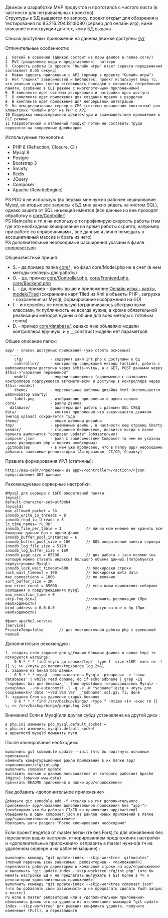 Движок и разработки MVP продуктов и прототипов с чистого листа (в частности для нетривиальных проектов).    
Структуры к БД выдаются по запросу, проект открыт для обозрения и тестирования по 95.216.204.181:8080 (сервер для онлайн игр), ниже описание и инструкции для тех, кому БД выдана    
   
Cписок доступных приложений на данном движке доступны [тут](https://github.com/webrobot1?tab=repositories&q=app-&type=&language=&sort=)    

Отличительные особенности:

	1  Легкий в освоении (движок состоит из пары фаилов в папке core/)
	2  MVC (разделение кода и представления)  паттерн
	3  Скорость работы (в проекте "Онлайн игры" ответ сервиса передвижения составляет 0.05 секунд)
	4  Можно сделать приложения с API (пример в проекте "Онлайн игры")	
	5  Нет "лишних" зависимостей и библиотек, проект использует лишь то, что реально нужно (легко отслеживать просадки в скорости, потребление памяти, особенно в CLI режиме с многопоточными приложениями)
	6  В комплекте идет система авторизации и настройки прав доступа
	7  В комплекте идет приложения для создания правок к разделам
	8  В комплекте идет приложение для непрерывной интеграции
	9  На нем реализована сервер и CMS (система управления контентом) для клиентских "Онлайн игр" на PHP с API
	10 Поддержка микросервисной архитектуры и взаимодействие приложений в CLI режиме
	11 Разработанный и отлаженый продукт потом не составить труда перевести на совреенные фреймворки

Используемые технологии:

+ PHP 8 (Reflection, Closure, Cli)
+ Mysql 8 
+ Postgre
+ Bootstrap 3
+ Smarty
+ Redis
+ JQuery
+ Composer
+ Apache (RewriteEngine)

PS PDO я не использую (во первых мне нужно рабочее кеширование Mysql, во вторых все запросы к БД мне важно видеть на чистом SQL), однако защита от SQL инъекций имеется (все данные из вне проходят обработку в [core/Controller](core/Controller))    
PS Memcahe и тп я не использую тк профилирую скорость работы (там где это необходимо кеширование на время работы скрипта, например при работе со справочниками , все данные я лично помещать в ассоциативный массив и брать из него)    
PS дополнительные необходимые расширения указаны в фаиле [composer.json](composer.json)    

Общеизвестный прицип:

+ S. - да,пример папка [core/](core/) , но фаил core/Model.php не в счет (в нем методы-хелперы для работы)
+ O. - да, пример [core/Controller.php](core/Controller.php), [core/Frontend.php](core/Frontend.php), [core/Backend.php](core/Backend.php)
+ L. - да, пример - фаилы выше и приложение [Онлайн игры - карты, modek/Tiled](https://github.com/webrobot1/app-map/tree/master/model/Tiled) (сохранение карт Tiled из Xml в объекты PHP , загрузка - сохранения из Mysql, формирование изображения на GD)
+ I. - интервейсы не использую (ограничиваюсь абстрактными классами, тк публичность не всегда нужна, а кроме обязательной реализации методов нужны и общие для всех методы с готовым телом)
+ D. - пример [core/database/](core/database/), однако я не объявляю модели контроллера вручную, и у __construct модели нет параметров

Общее описание папок:

	app/ - список доступных приложений (уже стоять основные)
	  ....
		cfg/			- содержит фаил int.php с доступами к бд
		controller/		- контроллер содержащий методы (action), работа с шаблонизатором доступна через $this->view, а с GET, POST данными через $this->"название переменной"
		model/			- модели приложения (одноименно с названием контроллера подгружаются автоматически и доступны в контроллера через $this->model)
		theme/			- персональные шаблоны дизайна html (используется шаблнизатор Smarty)
		label.png		- изображение приложения в админ панели
	core/ 				- фаилы движка
	  database/			- адаптеры для работы с разными SQL СУБД
	data/ 				- контент приложения что закачивается движком (метод upload) сохраняется туда
	theme/ 				- общие шаблоны дизайна
	tmp/ 				- временные фаилы , в частности кеш страниц Smarty
	vendor/ 			- сторонние библиотеки, появится когда в папке проекта выполнится "composer update" (обязательно)
	composer.json		- фаил с зависимостями Composer (в нем же указаны какие расширения php и версия необходимы)
	.gitmodules			- в нем уже прописано, что в папку app/ необходимо добавить зависимые реппозитории (Авторизацию, CI/CD, Справку)
	
Правила формирования УРЛ (статичны):

	http://ваш-сайт/<приложени из app>/<controller>/<action>/<json представление GET данных>	
	
Рекомендуемые серверные настройки: 

	#Mysql для сервера с 16Гб оперативной памяти
	[mysql]
	default-character-set=utf8mb4
	[mysqld]
	max_allowed_packet = 3G
	innodb_write_io_threads = 8
	innodb_read_io_threads = 8
	lc_time_names='ru_RU'
	innodb_file_per_table = 1			// лично мое мнение не хранить все бинарные данные баз в одном фаиле
	innodb_buffer_pool_instances = 6
	innodb_buffer_pool_size = 10G		// 80% оперативной памяти сервера
	innodb_log_file_size = 512M
	innodb_log_buffer_size = 16M
	innodb_page_size = 65536			// для работы с json полями (на котоыре можно ставить индексы) большого объема данных (потребуется переустановка Mysql)
	innodb_lock_wait_timeout=600		// блокировки строки
	lock_wait_timeout = 180				// блокировки meta data
	max_connections = 1000				// по желанию
	sort_buffer_size = 2M
	max_error_count = 65000				// если ваши приложения собирают сообщения о предупреждениях mysql
	max_execution_time = 0				
	skip-log-bin=1						//отключить репликации (При необходимости) 
	bind-address = 0.0.0.0				// доступ из вне к бд (При необходимости)

	#фаил apache2.service
	[Service]
	PrivateTemp=false		// для многопоточной работы php с временной папкой

Дополнительно рекомендую :

	1. создать cron задание для удfлания больших фаилов в папке tmp/ тк логируются warnings:
		0 6 * * * find <путь до папки>/tmp/ -type f -size +10M -exec rm -f {} \; >> /<путь до папки>/tmp/purge.log 2>&1
	2. задание на бекап баз данных 
		0 5 * * * mysql -u<пользователь Mysql> -p<пароль> -e 'show databases' | while read dbname; do if echo $dbname | grep -Eq '<префикс баз для бекапа>_'; then mysqldump -u<пользователь Mysql> -p<пароль>  --no-autocommit -l -q -e -K "$dbname"|gzip > <путь для сохранения>/`date '+\%d.\%m.\%Y'`_"$dbname".sql.gz; fi; done
	3. задание Cron на удаление старых бекапов
		0 6 * * * find /srv/backup/bingo/ -type f -mtime +14 -exec rm {} \; >> /srv/backup/bingo/purge.log 2>&1


Внимание! Если в Mysql(или другая субд) установлена на другой диск :

	в php.ini изменить pdo_mysql.default_socket = 
	в php.ini изменить mysqli.default_socket
	в apparmord mysqld поменять пути

После клонирования необходимо

	выполнить git submodule update --init (что бы подтянуть основные приложения)	
	изменить конфигурационные фаилы приложений в их папке app/ <приложение>/cfg/int.php
	выполнить composer update
	выставить папкам и фаилам пользователя от которого работает Apache (Nginx) (обычно www-data)
	прочитать README приложений в папке app/<приложение>

Как добавить <дополнительное приложение> 

	Добавьте git sumodule add -f <ссылка на гит дополнительного приложения> app/<название дополнительное приложения без "app-"> (необходимо что бы работал CI/CD из приложения app/backend)
	Объединить в один composer.json из фаилов новых приложений в папке app/<дополнительное приложение>
	Повторить шаги раздела "После клонирования необходимо"
	
Если проект ведется от master ветки (те без Fork),то для обновления без перезаписи ваших настроек, игнорированием предложиних настройки и <дополнительные приложения> отправить в master нужно(в тч на удаленном сервере и на рабочей машине) :

	выполнить команду "git update-index --skip-worktree .gitmodules" (полный перечень всех зависимых  репозиториев - <приложений>)
	переключить рабочую директорию в командной строке на app/<приложение> и выполнить "git update-index --skip-worktree cfg/int.php" (что бы менять настройки БД и не предлагать выгружать в GIT более в тч и репозитории <дополнительных приложений>)	
	выполнить команду "git update-index --skip-worktree composer.json" (что бы добавлять свои зависимости и не предлагать сделать Push запрос в master)	
	PS если в master репозитории или в <дополнительном приложении> обновились фаилы что вы удалили из отслеживания командой "git update-index --skip-worktree" для решения конфликта удалите, получите изменения (Pull), и перезапишите	